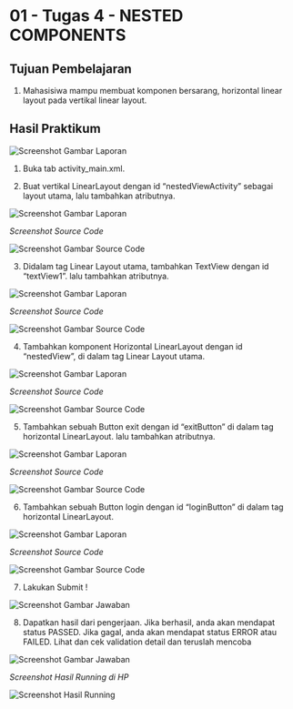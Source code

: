 # 01 - Tugas 4 - NESTED COMPONENTS

## Tujuan Pembelajaran

1. Mahasisiwa mampu membuat komponen bersarang, horizontal linear layout pada vertikal linear layout. 

## Hasil Praktikum

![Screenshot Gambar Laporan](img/laporan1.JPG)

1. Buka tab activity_main.xml.

2. Buat vertikal LinearLayout dengan id “nestedViewActivity” sebagai layout utama, lalu tambahkan atributnya.

![Screenshot Gambar Laporan](img/laporan2.JPG)

*Screenshot Source Code*

![Screenshot Gambar Source Code](img/jawab2.JPG)

3. Didalam tag Linear Layout utama, tambahkan TextView dengan id “textView1”. lalu tambahkan atributnya.

![Screenshot Gambar Laporan](img/laporan3.JPG)

*Screenshot Source Code*

![Screenshot Gambar Source Code](img/jawab3.JPG)

4. Tambahkan komponent Horizontal LinearLayout dengan id “nestedView”, di dalam tag Linear Layout utama.

![Screenshot Gambar Laporan](img/laporan4.JPG)

*Screenshot Source Code*

![Screenshot Gambar Source Code](img/jawab4.JPG)

5. Tambahkan sebuah Button exit dengan id “exitButton” di dalam tag horizontal LinearLayout. lalu tambahkan atributnya.

![Screenshot Gambar Laporan](img/laporan5.JPG)

*Screenshot Source Code*

![Screenshot Gambar Source Code](img/jawab5.JPG)

6. Tambahkan sebuah Button login dengan id “loginButton” di dalam tag horizontal LinearLayout.

![Screenshot Gambar Laporan](img/laporan6.JPG)

*Screenshot Source Code*

![Screenshot Gambar Source Code](img/jawab6.JPG)

7. Lakukan Submit !

![Screenshot Gambar Jawaban](img/jawab7.JPG)

8. Dapatkan hasil dari pengerjaan. Jika berhasil, anda akan mendapat status PASSED. Jika gagal, anda akan mendapat status ERROR atau FAILED. Lihat dan cek validation detail dan teruslah mencoba

![Screenshot Gambar Jawaban](img/jawab8.JPG)

*Screenshot Hasil Running di HP*

![Screenshot Hasil Running](img/hasilrun.png)